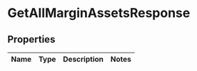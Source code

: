 

# GetAllMarginAssetsResponse


## Properties

| Name | Type | Description | Notes |
|------------ | ------------- | ------------- | -------------|



